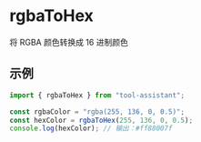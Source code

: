 # rgbaToHex

将 RGBA 颜色转换成 16 进制颜色

## 示例

```javascript
import { rgbaToHex } from "tool-assistant";

const rgbaColor = "rgba(255, 136, 0, 0.5)";
const hexColor = rgbaToHex(255, 136, 0, 0.5);
console.log(hexColor); // 输出：#ff88007f
```
